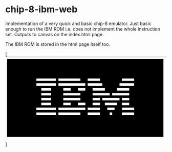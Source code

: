 # chip-8-ibm-web

Implementation of a very quick and basic chip-8 emulator. Just basic enough to run the IBM ROM i.e. does not implement the whole instruction set. Outputs to canvas on the index.html page.

The IBM ROM is stored in the html page itself too.

[<img src="ibm.png">]

